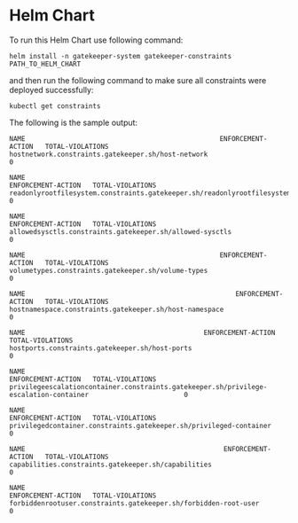 <!---
  SPDX-FileCopyrightText: (C) 2025 Intel Corporation
  SPDX-License-Identifier: Apache-2.0
-->

# Helm Chart

To run this Helm Chart use following command:

`helm install -n gatekeeper-system gatekeeper-constraints PATH_TO_HELM_CHART`

and then run the following command to make sure all constraints were deployed successfully:

```console
kubectl get constraints
```

The following is the sample output:

```console
NAME                                                 ENFORCEMENT-ACTION   TOTAL-VIOLATIONS
hostnetwork.constraints.gatekeeper.sh/host-network                        0

NAME                                                                      ENFORCEMENT-ACTION   TOTAL-VIOLATIONS
readonlyrootfilesystem.constraints.gatekeeper.sh/readonlyrootfilesystem                        0

NAME                                                       ENFORCEMENT-ACTION   TOTAL-VIOLATIONS
allowedsysctls.constraints.gatekeeper.sh/allowed-sysctls                        0

NAME                                                 ENFORCEMENT-ACTION   TOTAL-VIOLATIONS
volumetypes.constraints.gatekeeper.sh/volume-types                        0

NAME                                                     ENFORCEMENT-ACTION   TOTAL-VIOLATIONS
hostnamespace.constraints.gatekeeper.sh/host-namespace                        0

NAME                                             ENFORCEMENT-ACTION   TOTAL-VIOLATIONS
hostports.constraints.gatekeeper.sh/host-ports                        0

NAME                                                                                    ENFORCEMENT-ACTION   TOTAL-VIOLATIONS
privilegeescalationcontainer.constraints.gatekeeper.sh/privilege-escalation-container                        0

NAME                                                                 ENFORCEMENT-ACTION   TOTAL-VIOLATIONS
privilegedcontainer.constraints.gatekeeper.sh/privileged-container                        0

NAME                                                  ENFORCEMENT-ACTION   TOTAL-VIOLATIONS
capabilities.constraints.gatekeeper.sh/capabilities                        0

NAME                                                              ENFORCEMENT-ACTION   TOTAL-VIOLATIONS
forbiddenrootuser.constraints.gatekeeper.sh/forbidden-root-user                        0
```
